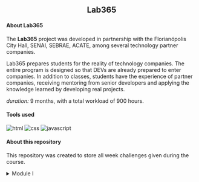 <div>
  <h2 align="center">Lab365</h2>
</div>
<div>
  <h4>About Lab365</h4>
  <p>The <b>Lab365</b> project was developed in partnership with the Florianópolis City Hall, SENAI, SEBRAE, ACATE, among several technology partner companies.</p>
  <p>Lab365 prepares students for the reality of technology companies. The entire program is designed so that DEVs are already prepared to enter companies. In addition to classes, students have the experience of partner companies, receiving mentoring from senior developers and applying the knowledge learned by developing real projects.
</p>
<p><i>duration: </i>9 months, with a total workload of 900 hours.</p>
</div>

<div>
  <h4>Tools used</h4>

![html](https://img.shields.io/badge/HTML5-E34F26?style=flat-square&logo=html5&logoColor=white) ![css](https://img.shields.io/badge/CSS-1870d5?&style=flat-square&logo=css3&logoColor=white) ![javascript](https://img.shields.io/badge/JavaScript-323330?style=flat-square&logo=javascript&logoColor=F7DF1E)

</div>

<div>
  <h4>About this repository</h4>
  <p>
    This repository was created to store all week challenges given during the course.
  </p>
</div>

<details>
  <summary>Module I</summary>
  <table>
    <thead>
      <tr>
        <th>
          Week
        </th>
        <th>Period</th>
        <th>Link</th>
        <th>Stack</th>
      </tr>
    </thead>
    <tbody>
      <tr>
        <td align="center">01</td>
        <td>30/jan - 03/feb</td>
        <td><a href="./mod-01/semana-01">Link</a></td>
        <td>
          <img src="https://img.shields.io/badge/JavaScript-323330?style=flat-square&logo=javascript&logoColor=F7DF1E" alt="javascript">
          </img>
        </td>
      </tr>
    <tbody>
      <tr>
        <td align="center">02</td>
        <td>06/feb - 10/feb</td>
        <td><a href="./mod-01/semana-02">Link</a></td>
        <td>
          <img src="https://img.shields.io/badge/HTML5-E34F26?style=flat-square&logo=html5&logoColor=white" alt="html5">
          <img src="https://img.shields.io/badge/CSS-1870d5?&style=flat-square&logo=css3&logoColor=white" alt='css'>  
          <img src="https://img.shields.io/badge/JavaScript-323330?style=flat-square&logo=javascript&logoColor=F7DF1E" alt="javascript">
        </td>
      </tr>
    </tbody>
  </table>
</details>
